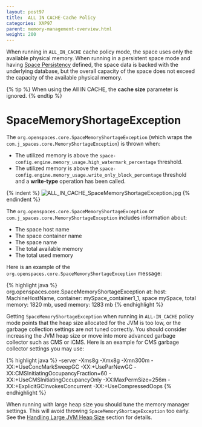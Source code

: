 ```yaml
---
layout: post97
title:  ALL IN CACHE-Cache Policy
categories: XAP97
parent: memory-management-overview.html
weight: 200
---
```




When running in `ALL_IN_CACHE` cache policy mode, the space uses only the available physical memory. When running in a persistent space mode and having [Space Persistency](./space-persistency.html) defined, the space data is backed with the underlying database, but the overall capacity of the space does not exceed the capacity of the available physical memory.

{% tip %}
When using the All IN CACHE, the **cache size** parameter is ignored.
{% endtip %}

# SpaceMemoryShortageException

The `org.openspaces.core.SpaceMemoryShortageException` (which wraps the `com.j_spaces.core.MemoryShortageException`) is thrown when:

- The utilized memory is above the `space-config.engine.memory_usage.high_watermark_percentage` threshold.
- The utilized memory is above the `space-config.engine.memory_usage.write_only_block_percentage` threshold and a **write-type** operation has been called.

{% indent %}
![ALL_IN_CACHE_SpaceMemoryShortageException.jpg](/attachment_files/ALL_IN_CACHE_SpaceMemoryShortageException.jpg)
{% endindent %}

The `org.openspaces.core.SpaceMemoryShortageException` or `com.j_spaces.core.MemoryShortageException` includes information about:

- The space host name
- The space container name
- The space name
- The total available memory
- The total used memory

Here is an example of the `org.openspaces.core.SpaceMemoryShortageException` message:

{% highlight java %}
org.openspaces.core.SpaceMemoryShortageException at: host: MachineHostName, container: mySpace_container1_1, space mySpace,
total memory: 1820 mb, used memory: 1283 mb
{% endhighlight %}

Getting `SpaceMemoryShortageException` when running in `ALL-IN_CACHE` policy mode points that the heap size allocated for the JVM is too low, or the garbage collection settings are not tuned correctly. You should consider increasing the JVM heap size or move into more advanced garbage collector such as CMS or iCMS. Here is an example for CMS garbage collector settings you may use:

{% highlight java %}
-server -Xms8g -Xmx8g -Xmn300m -XX:+UseConcMarkSweepGC -XX:+UseParNewGC
-XX:CMSInitiatingOccupancyFraction=60 -XX:+UseCMSInitiatingOccupancyOnly
-XX:MaxPermSize=256m -XX:+ExplicitGCInvokesConcurrent -XX:+UseCompressedOops
{% endhighlight %}

When running with large heap size you should tune the memory manager settings. This will avoid throwing `SpaceMemoryShortageException` too early. See the [Handling Large JVM Heap Size](./memory-management-facilities.html#HandlingLargeJVMHeapSize) section for details.
